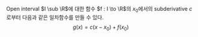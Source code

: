 Open interval $I \sub \R$에 대한 함수 $f : I \to \R$의 $x_0$에서의 subderivative $c$로부터 다음과 같은 일차함수를 만들 수 있다.
$$
g(x) = c(x - x_0) + f(x_0)
$$